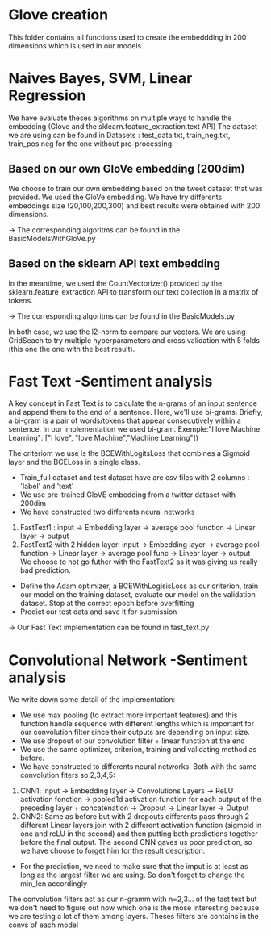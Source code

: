 # Glove creation

This folder contains all functions used to create the embeddding in 200 dimensions which is used in our models.

# Naives Bayes, SVM, Linear Regression 

We have evaluate theses algorithms on multiple ways to handle the embedding (Glove and the sklearn.feature_extraction.text API)
The dataset we are using can be found in Datasets : test_data.txt, train_neg.txt, train_pos.neg for the one without pre-processing.



## Based on our own GloVe embedding (200dim)

We choose to train our own embedding based on the tweet dataset that was provided. We used the GloVe embedding. We have try differents embeddings size (20,100,200,300) and best results were obtained with 200 dimensions. 

-> The corresponding algoritms can be found in the BasicModelsWithGloVe.py

## Based on the sklearn API text embedding

In the meantime, we used the CountVectorizer() provided by the sklearn.feature_extraction API to transform our text collection in a matrix of tokens.

-> The corresponding algoritms can be found in the BasicModels.py


In both case, we use the l2-norm to compare our vectors. We are using GridSeach to try multiple hyperparameters and cross validation with 5 folds (this one the one with the best result).

# Fast Text -Sentiment analysis

A key concept in Fast Text is to calculate the n-grams of an input sentence and append them to the end of a sentence. Here, we'll use bi-grams. Briefly, a bi-gram is a pair of words/tokens that appear consecutively within a sentence.
In our implementation we used bi-gram. Exemple:"I love Machine Learning": ["I love", "love Machine","Machine Learning"])

The criteriom we use is the BCEWithLogitsLoss that combines a Sigmoid layer and the BCELoss in a single class. 

- Train_full dataset and test dataset have are csv files with 2 columns : 'label' and 'text'
- We use pre-trained GloVE embedding from a twitter dataset with 200dim
- We have constructed two differents neural networks
1) FastText1 : 
input -> Embedding layer -> average pool function -> Linear layer -> output
2) FastText2 with 2 hidden layer: 
input -> Embedding layer -> average pool function -> Linear layer -> average pool func -> Linear layer -> output
We choose to not go futher with the FastText2 as it was giving us really bad prediction.
- Define the Adam optimizer, a BCEWithLogisisLoss as our criterion, train our model on the training dataset, evaluate our model on the validation dataset. 
Stop at the correct epoch before overfitting
- Predict our test data and save it for submission

-> Our Fast Text implementation can be found in fast_text.py

# Convolutional Network -Sentiment analysis

We write down some detail of the implementation: 
- We use max pooling (to extract more important features) and this function handle sequence with different lengths which is important for our convolution filter since their outputs are depending on input size. 
- We use dropout of our convolution filter + linear function at the end
- We use the same optimizer, criterion, training and validating method as before. 
- We have constructed to differents neural networks. Both with the same convolution fiters so 2,3,4,5:
1) CNN1: input -> Embedding layer -> Convolutions Layers -> ReLU activation fonction -> pooled1d activation function for each output of the preceding layer + concatenation -> Dropout -> Linear layer -> Output
2) CNN2: Same as before but with 2 dropouts differents pass through 2 different Linear layers join with 2 different activation function (sigmoid in one and reLU in the second) and then putting both predictions together before the final output. 
The second CNN gaves us poor prediction, so we have choose to forget him for the result description.
- For the prediction, we need to make sure that the imput is at least as long as the largest filter we are using. So don't forget to change the min_len accordingly

The convolution filters act as our n-gramm with n=2,3... of the fast text but we don't need to figure out now which one is the mose interesting because we are testing a lot of them among layers. Theses filters are contains in the convs of each model







